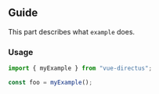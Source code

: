 ## Guide

This part describes what `example` does.

### Usage

```ts
import { myExample } from "vue-directus";

const foo = myExample();
```
